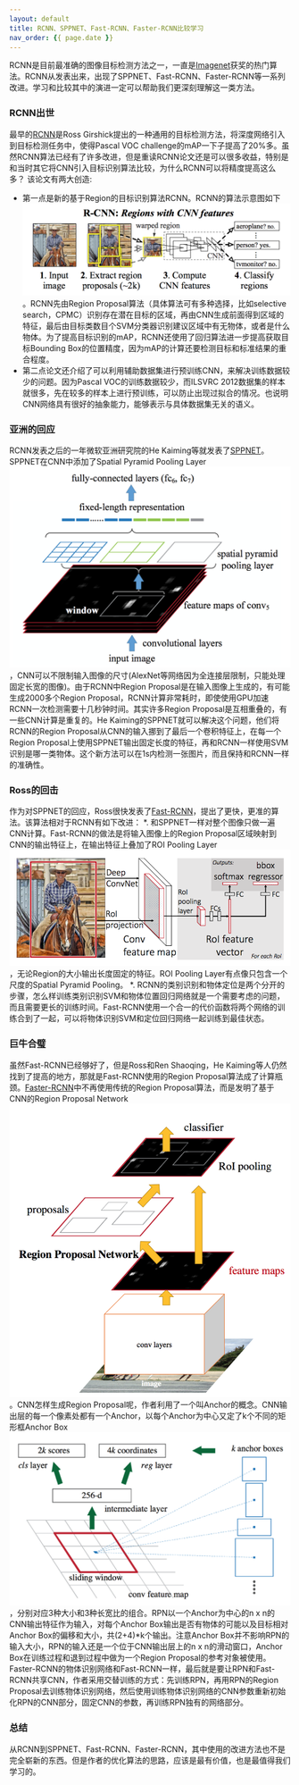 ```yaml
---
layout: default
title: RCNN、SPPNET、Fast-RCNN、Faster-RCNN比较学习
nav_order: {{ page.date }}
---
```

RCNN是目前最准确的图像目标检测方法之一，一直是[Imagenet][1]获奖的热门算法。RCNN从发表出来，出现了SPPNET、Fast-RCNN、Faster-RCNN等一系列改进。学习和比较其中的演进一定可以帮助我们更深刻理解这一类方法。

### RCNN出世

最早的[RCNN][2]是Ross Girshick提出的一种通用的目标检测方法，将深度网络引入到目标检测任务中，使得Pascal VOC challenge的mAP一下子提高了20%多。虽然RCNN算法已经有了许多改进，但是重读RCNN论文还是可以很多收益，特别是和当时其它将CNN引入目标识别算法比较，为什么RCNN可以将精度提高这么多？ 该论文有两大创造:
* 第一点是新的基于Region的目标识别算法RCNN。RCNN的算法示意图如下![R-CNN Algorithm Diagram](/images/rcnn.png)。RCNN先由Region Proposal算法（具体算法可有多种选择，比如selective search，CPMC）识别存在潜在目标的区域，再由CNN生成前面得到区域的特征，最后由目标类数目个SVM分类器识别建议区域中有无物体，或者是什么物体。为了提高目标识别的mAP，RCNN还使用了回归算法进一步提高获取目标Bounding Box的位置精度，因为mAP的计算还要检测目标和标准结果的重合程度。
* 第二点论文还介绍了可以利用辅助数据集进行预训练CNN，来解决训练数据较少的问题。因为Pascal VOC的训练数据较少，而ILSVRC 2012数据集的样本就很多，先在较多的样本上进行预训练，可以防止出现过拟合的情况。也说明CNN网络具有很好的抽象能力，能够表示与具体数据集无关的语义。

### 亚洲的回应

RCNN发表之后的一年微软亚洲研究院的He Kaiming等就发表了[SPPNET][3]。SPPNET在CNN中添加了Spatial Pyramid Pooling Layer![RCNN+SPP](/images/rcnn-spp.png)，CNN可以不限制输入图像的尺寸(AlexNet等网络因为全连接层限制，只能处理固定长宽的图像)。由于RCNN中Region Proposal是在输入图像上生成的，有可能生成2000多个Region Proposal，RCNN计算非常耗时，即使使用GPU加速RCNN一次检测需要十几秒钟时间。其实许多Region Proposal是互相重叠的，有一些CNN计算是重复的。He Kaiming的SPPNET就可以解决这个问题，他们将RCNN的Region Proposal从CNN的输入挪到了最后一个卷积特征上，在每一个Region Proposal上使用SPPNET输出固定长度的特征，再和RCNN一样使用SVM识别是哪一类物体。这个新方法可以在1s内检测一张图片，而且保持和RCNN一样的准确性。

### Ross的回击

作为对SPPNET的回应，Ross很快发表了[Fast-RCNN][4]，提出了更快，更准的算法。该算法相对于RCNN有如下改进：
*. 和SPPNET一样对整个图像只做一遍CNN计算。Fast-RCNN的做法是将输入图像上的Region Proposal区域映射到CNN的输出特征上，在输出特征上叠加了ROI Pooling Layer![ROI](/images/roi_pooling.png)，无论Region的大小输出长度固定的特征。ROI Pooling Layer有点像只包含一个尺度的Spatial Pyramid Pooling。
*. RCNN的类别识别和物体定位是两个分开的步骤，怎么样训练类别识别SVM和物体位置回归网络就是一个需要考虑的问题，而且需要更长的训练时间。Fast-RCNN使用一个合一的代价函数将两个网络的训练合到了一起，可以将物体识别SVM和定位回归网络一起训练到最佳状态。

### 巨牛合璧

虽然Fast-RCNN已经够好了，但是Ross和Ren Shaoqing，He Kaiming等人仍然找到了提高的地方，那就是Fast-RCNN使用的Region Proposal算法成了计算瓶颈。[Faster-RCNN][5]中不再使用传统的Region Proposal算法，而是发明了基于CNN的Region Proposal Network![Region Proposal Network](/images/rpn.png)。CNN怎样生成Region Proposal呢，作者利用了一个叫Anchor的概念。CNN输出层的每一个像素处都有一个Anchor，以每个Anchor为中心又定了k个不同的矩形框Anchor Box![Anchor Box](/images/anchor_box.png)，分别对应3种大小和3种长宽比的组合。RPN以一个Anchor为中心的n x n的CNN输出特征作为输入，对每个Anchor Box输出是否有物体的可能以及目标相对Anchor Box的偏移和大小，共(2+4)*k个输出。注意Anchor Box并不影响RPN的输入大小，RPN的输入还是一个位于CNN输出层上的n x n的滑动窗口，Anchor Box在训练过程和退到过程中做为一个Region Proposal的参考对象被使用。Faster-RCNN的物体识别网络和Fast-RCNN一样，最后就是要让RPN和Fast-RCNN共享CNN，作者采用交替训练的方式：先训练RPN，再用RPN的Region Proposal去训练物体识别网络，然后使用训练物体识别网络的CNN参数重新初始化RPN的CNN部分，固定CNN的参数，再训练RPN独有的网络部分。

### 总结

从RCNN到SPPNET、Fast-RCNN、Faster-RCNN，其中使用的改进方法也不是完全崭新的东西。但是作者的优化算法的思路，应该是最有价值，也是最值得我们学习的。

[1]: https://www.kaggle.com/c/imagenet-object-localization-challenge
[2]: https://arxiv.org/abs/1311.2524
[3]: https://arxiv.org/abs/1406.4729 
[4]: https://arxiv.org/abs/1504.08083
[5]: https://arxiv.org/abs/1506.01497
